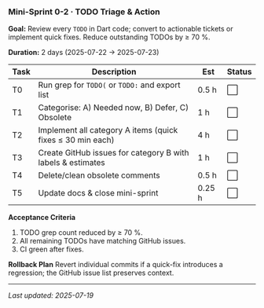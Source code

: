 ### Mini-Sprint 0-2 · TODO Triage & Action

**Goal:** Review every `TODO` in Dart code; convert to actionable tickets or
implement quick fixes. Reduce outstanding TODOs by ≥ 70 %.

**Duration:** 2 days (2025-07-22 → 2025-07-23)

| Task | Description                                                 | Est    | Status |
| ---- | ----------------------------------------------------------- | ------ | ------ |
| T0   | Run grep for `TODO(` or `TODO:` and export list             | 0.5 h  | ⬜     |
| T1   | Categorise: A) Needed now, B) Defer, C) Obsolete            | 1 h    | ⬜     |
| T2   | Implement all category A items (quick fixes ≤ 30 min each)  | 4 h    | ⬜     |
| T3   | Create GitHub issues for category B with labels & estimates | 1 h    | ⬜     |
| T4   | Delete/clean obsolete comments                              | 0.5 h  | ⬜     |
| T5   | Update docs & close mini-sprint                             | 0.25 h | ⬜     |

**Acceptance Criteria**

1. TODO grep count reduced by ≥ 70 %.
2. All remaining TODOs have matching GitHub issues.
3. CI green after fixes.

**Rollback Plan** Revert individual commits if a quick-fix introduces a
regression; the GitHub issue list preserves context.

---

_Last updated: 2025-07-19_

